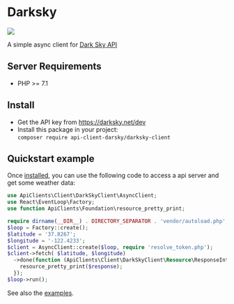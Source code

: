 # Darksky
![](https://sonarcloud.io/api/project_badges/measure?project=jorgik1_darksky-client&metric=alert_status)

A simple async client for <a href=https://darksky.net>Dark Sky API</a>

## Server Requirements
- PHP >= 7.1

## Install
- Get the API key from https://darksky.net/dev
- Install this package in your project:<br> `composer require api-client-darsky/darksky-client`

## Quickstart example

Once [installed](#install), you can use the following code to access a
api server and get some weather data:

```php
use ApiClients\Client\DarkSkyClient\AsyncClient;
use React\EventLoop\Factory;
use function ApiClients\Foundation\resource_pretty_print;

require dirname(__DIR__) . DIRECTORY_SEPARATOR . 'vendor/autoload.php';
$loop = Factory::create();
$latitude = '37.8267';
$longitude = '-122.4233';
$client = AsyncClient::create($loop, require 'resolve_token.php');
$client->fetch( $latitude, $longitude)
  ->done(function (ApiClients\Client\DarkSkyClient\Resource\ResponseInterface $response) {
    resource_pretty_print($response);
  });
$loop->run();
```

See also the [examples](examples).
